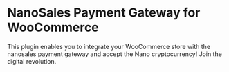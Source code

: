 # NanoSales Payment Gateway for WooCommerce

This plugin enables you to integrate your WooCommerce store with the nanosales payment gateway and accept the Nano cryptocurrency!
Join the digital revolution.
